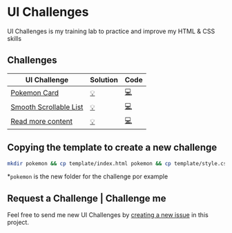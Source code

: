 # UI Challenges

UI Challenges is my training lab to practice and improve my HTML & CSS skills

## Challenges

| UI Challenge                                                        | Solution                                                                    | Code                                                                                        |
| ------------------------------------------------------------------- | --------------------------------------------------------------------------- | ------------------------------------------------------------------------------------------- |
| [Pokemon Card](https://dribbble.com/shots/4619445-Charmeleon)       | [:bulb:](https://imteekay.github.io/ui-challenges/pokemon-card/index.html) | [:computer:](https://github.com/imteekay/ui-challenges/tree/master/pokemon-card)           |
| [Smooth Scrollable List](https://css-tricks.com/css-only-carousel/) | [:bulb:](https://imteekay.github.io/ui-challenges/smooth-scrollable-list)  | [:computer:](https://github.com/imteekay/ui-challenges/tree/master/smooth-scrollable-list) |
| [Read more content](https://www.youtube.com/watch?v=kQW-MXriUIU)    | [:bulb:](https://imteekay.github.io/ui-challenges/read-more)               | [:computer:](https://github.com/imteekay/ui-challenges/tree/master/read-more)              |

## Copying the template to create a new challenge

```bash
mkdir pokemon && cp template/index.html pokemon && cp template/style.css pokemon
```

\*`pokemon` is the new folder for the challenge por example

## Request a Challenge | Challenge me

Feel free to send me new UI Challenges by [creating a new issue](https://github.com/imteekay/ui-challenges/issues/new) in this project.
